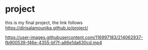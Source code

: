 # project
this is my final project, the link follows
https://dirisalamounika.github.io/project/


https://user-images.githubusercontent.com/116997183/214062937-fb900539-f46e-4355-bf7f-a86e1da630cd.mp4

